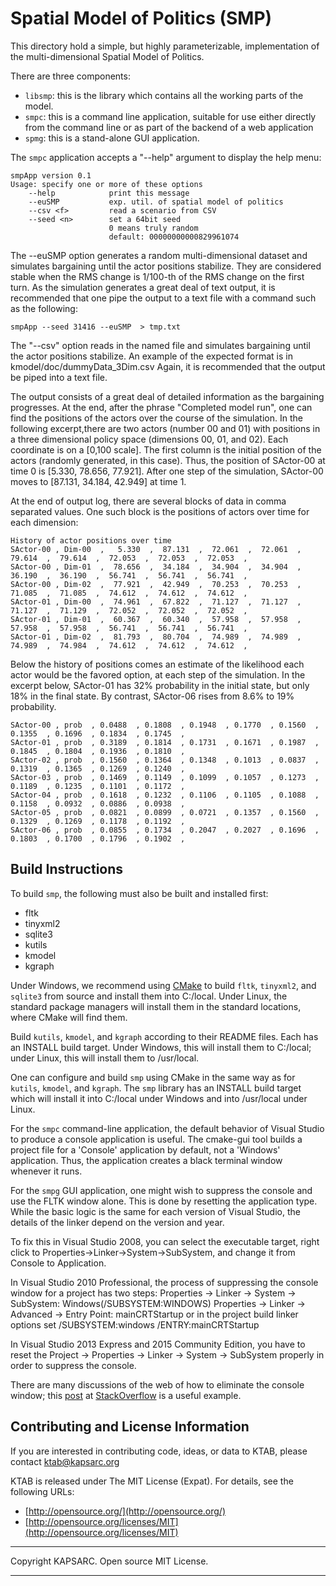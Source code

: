 # Spatial Model of Politics (SMP) #

This directory hold  a simple, but highly parameterizable, implementation of the multi-dimensional Spatial Model of Politics.

There are three components:
* `libsmp`: this is the library which contains all the working parts of the model.
* `smpc`: this is a command line application, suitable for use either directly
  from the command line or as part of the backend of a web application
* `spmg`: this is a stand-alone GUI application. 


The `smpc` application accepts a "--help" argument to display the help menu: 

	smpApp version 0.1
	Usage: specify one or more of these options
		--help            print this message
		--euSMP           exp. util. of spatial model of politics
		--csv <f>         read a scenario from CSV
		--seed <n>        set a 64bit seed
		                  0 means truly random
		                  default: 00000000000829961074


The --euSMP option generates a random multi-dimensional dataset and simulates bargaining until the actor positions stabilize. They are considered stable when the RMS change is 1/100-th of the RMS change on the first turn. As the simulation generates a great deal of text output, it is recommended that one pipe the output to a text file with a command such as the following:

	smpApp --seed 31416 --euSMP  > tmp.txt

The "--csv" option reads in the named file and simulates bargaining until the actor positions stabilize.
An example of the expected format is in kmodel/doc/dummyData_3Dim.csv
Again, it is recommended that the output be piped into a text file.

The output consists of a great deal of detailed information as the bargaining progresses.
At the end, after the phrase "Completed model run", one can find the positions of the actors over the course of the simulation.
In the following excerpt,there are two actors (number 00 and 01) with positions in a three dimensional policy space
(dimensions 00, 01, and 02). Each coordinate is on a [0,100 scale]. The first column is the initial position of the
actors (randomly generated, in this case). Thus, the position of SActor-00 at time 0 is [5.330, 78.656, 77.921].
After one step of the simulation, SActor-00 moves to [87.131, 34.184, 42.949] at time 1.

At the end of output log, there are several blocks of data in comma separated values. One such block is the positions of actors over time for each dimension:

	History of actor positions over time
	SActor-00 , Dim-00  ,   5.330  ,  87.131  ,  72.061  ,  72.061  ,  79.614  ,  79.614  ,  72.053  ,  72.053  ,  72.053  , 
	SActor-00 , Dim-01  ,  78.656  ,  34.184  ,  34.904  ,  34.904  ,  36.190  ,  36.190  ,  56.741  ,  56.741  ,  56.741  , 
	SActor-00 , Dim-02  ,  77.921  ,  42.949  ,  70.253  ,  70.253  ,  71.085  ,  71.085  ,  74.612  ,  74.612  ,  74.612  , 
	SActor-01 , Dim-00  ,  74.961  ,  67.822  ,  71.127  ,  71.127  ,  71.127  ,  71.129  ,  72.052  ,  72.052  ,  72.052  , 
	SActor-01 , Dim-01  ,  60.367  ,  60.340  ,  57.958  ,  57.958  ,  57.958  ,  57.958  ,  56.741  ,  56.741  ,  56.741  , 
	SActor-01 , Dim-02  ,  81.793  ,  80.704  ,  74.989  ,  74.989  ,  74.989  ,  74.984  ,  74.612  ,  74.612  ,  74.612  , 

Below the history of positions comes an estimate of the likelihood each actor would be the favored option,
at each step of the simulation. In the excerpt below, SActor-01 has 32% probability in the initial state,
but only 18% in the final state. By contrast, SActor-06 rises from 8.6% to 19% probability.

	SActor-00 , prob  , 0.0488  , 0.1808  , 0.1948  , 0.1770  , 0.1560  , 0.1355  , 0.1696  , 0.1834  , 0.1745  , 
	SActor-01 , prob  , 0.3189  , 0.1814  , 0.1731  , 0.1671  , 0.1987  , 0.1845  , 0.1804  , 0.1936  , 0.1810  , 
	SActor-02 , prob  , 0.1560  , 0.1364  , 0.1348  , 0.1013  , 0.0837  , 0.1319  , 0.1365  , 0.1269  , 0.1240  , 
	SActor-03 , prob  , 0.1469  , 0.1149  , 0.1099  , 0.1057  , 0.1273  , 0.1189  , 0.1235  , 0.1101  , 0.1172  , 
	SActor-04 , prob  , 0.1618  , 0.1232  , 0.1106  , 0.1105  , 0.1088  , 0.1158  , 0.0932  , 0.0886  , 0.0938  , 
	SActor-05 , prob  , 0.0821  , 0.0899  , 0.0721  , 0.1357  , 0.1560  , 0.1329  , 0.1269  , 0.1178  , 0.1192  , 
	SActor-06 , prob  , 0.0855  , 0.1734  , 0.2047  , 0.2027  , 0.1696  , 0.1803  , 0.1700  , 0.1796  , 0.1902  , 




## Build Instructions ##

To build `smp`, the following must also be built and installed first:
- fltk
- tinyxml2
- sqlite3
- kutils
- kmodel
- kgraph

Under Windows, we recommend using [CMake](https://cmake.org/) to build `fltk`, `tinyxml2`, and `sqlite3` from source and install them into C:/local. Under Linux, the standard package managers will install them in the standard locations, where CMake will find them.

Build `kutils`, `kmodel`, and `kgraph` according to their README files. Each has an INSTALL build target. Under Windows, this will install them to C:/local; under Linux, this will install them to /usr/local.

One can configure and build `smp` using CMake in the same way as for `kutils`, `kmodel`, and `kgraph`. The `smp` library has an INSTALL build target which will install it into C:/local under Windows and into /usr/local under Linux.

For the `smpc` command-line application, the default behavior of Visual Studio to produce a console application is useful.
The cmake-gui tool builds a project file for a 
'Console' application by default, not a 'Windows' application.
Thus, the application creates a black terminal window whenever it runs.

For the `smpg` GUI application, one might wish to suppress the console and use the FLTK window alone. This is done by resetting the application type. While the basic logic is the same for each version of Visual Studio, the details of the linker depend on the version and year.


To fix this in Visual Studio 2008, you can select the executable target,
right click to Properties->Linker->System->SubSystem, and
change it from Console to Application.


In Visual Studio 2010 Professional, the process of suppressing the
console window for a project has two steps:
  Properties -> Linker -> System -> SubSystem: Windows(/SUBSYSTEM:WINDOWS)
  Properties -> Linker -> Advanced -> Entry Point: mainCRTStartup
or in the project build linker options set
  /SUBSYSTEM:windows
  /ENTRY:mainCRTStartup

In Visual Studio 2013 Express and 2015 Community Edition, you have to reset the Project -> Properties -> Linker -> 
System -> SubSystem properly in order to suppress the console.


There are many discussions of the web of how to eliminate the console window; this [post](http://stackoverflow.com/questions/2139637/hide-console-of-windows-application/6882500#6882500) at [StackOverflow](http://stackoverflow.com/) is a useful example.



## Contributing and License Information ##



If you are interested in contributing code, ideas, or
data to KTAB, please contact ktab@kapsarc.org


KTAB is released under The MIT License (Expat).
For details, see the following URLs:

- [http://opensource.org/](http://opensource.org/)
- [http://opensource.org/licenses/MIT](http://opensource.org/licenses/MIT)
 

----------

Copyright KAPSARC. Open source MIT License.

----------

